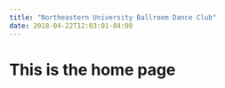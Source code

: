 ```yaml
---
title: "Northeastern University Ballroom Dance Club"
date: 2018-04-22T12:03:01-04:00
---
```


This is the home page
======
